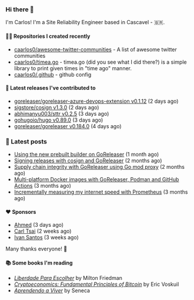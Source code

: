 ### Hi there 👋

I'm Carlos! I'm a Site Reliability Engineer based in Cascavel - 🇧🇷.

#### 👨‍💻 Repositories I created recently
- [caarlos0/awesome-twitter-communities](https://github.com/caarlos0/awesome-twitter-communities) - A list of awesome twitter communities
- [caarlos0/timea.go](https://github.com/caarlos0/timea.go) - timea.go (did you see what I did there?) is a simple library to print given times in &#34;time ago&#34; manner.
- [caarlos0/.github](https://github.com/caarlos0/.github) - github config

#### 🚀 Latest releases I've contributed to


- [goreleaser/goreleaser-azure-devops-extension v0.1.12](https://github.com/goreleaser/goreleaser-azure-devops-extension/releases/tag/v0.1.12) (2 days ago)
- [sigstore/cosign v1.3.0](https://github.com/sigstore/cosign/releases/tag/v1.3.0) (2 days ago)
- [abhimanyu003/sttr v0.2.5](https://github.com/abhimanyu003/sttr/releases/tag/v0.2.5) (3 days ago)
- [gohugoio/hugo v0.89.0](https://github.com/gohugoio/hugo/releases/tag/v0.89.0) (3 days ago)
- [goreleaser/goreleaser v0.184.0](https://github.com/goreleaser/goreleaser/releases/tag/v0.184.0) (4 days ago)

### 📄 Latest posts
- [Using the new prebuilt builder on GoReleaser](https://carlosbecker.com/posts/goreleaser-prebuilt/) (1 month ago)
- [Signing releases with cosign and GoReleaser](https://carlosbecker.com/posts/goreleaser-cosign/) (2 months ago)
- [Supply chain integrity with GoReleaser using Go mod proxy](https://carlosbecker.com/posts/supply-chain-goreleaser-go-mod-proxy/) (2 months ago)
- [Multi-platform Docker images with GoReleaser, Podman and GitHub Actions](https://carlosbecker.com/posts/goreleaser-actions-podman/) (3 months ago)
- [Incrementally measuring my internet speed with Prometheus](https://carlosbecker.com/posts/speedtest-prometheus/) (3 months ago)

#### ❤️ Sponsors
- [Ahmed](https://github.com/Clivern) (3 days ago)
- [Carl Tsai](https://github.com/moonape1226) (2 weeks ago)
- [Ivan Santos](https://github.com/pragmaticivan) (3 weeks ago)

Many thanks everyone! 🙏

#### 📚 Some books I'm reading
- _[Liberdade Para Escolher](https://www.goodreads.com/book/show/17238591-liberdade-para-escolher)_ by Milton Friedman
- _[Cryptoeconomics: Fundamental Principles of Bitcoin](https://www.goodreads.com/book/show/56919322-cryptoeconomics)_ by Eric Voskuil
- _[Aprendendo a Viver](https://www.goodreads.com/book/show/28219486-aprendendo-a-viver)_ by Seneca
